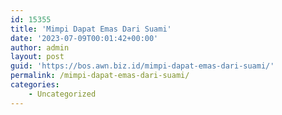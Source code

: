 ```yaml
---
id: 15355
title: 'Mimpi Dapat Emas Dari Suami'
date: '2023-07-09T00:01:42+00:00'
author: admin
layout: post
guid: 'https://bos.awn.biz.id/mimpi-dapat-emas-dari-suami/'
permalink: /mimpi-dapat-emas-dari-suami/
categories:
    - Uncategorized
---
```


